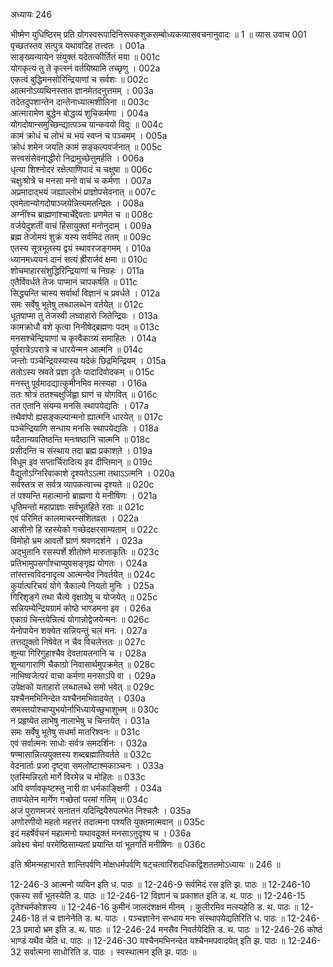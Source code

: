 अध्यायः 246

भीष्मेण युधिष्ठिरम् प्रति योगस्वरूपादिनिरूपकशुकसम्बोध्यकव्यासवचनानुवादः ॥ 1 ॥
व्यास उवाच 	001  
पृच्छतस्तव सत्पुत्र यथावदिह तत्त्वतः ।	001a  
साङ्ख्यन्यायेन संयुक्तं यदेतत्कीर्तितं मया ॥	001c  
योगकृत्यं तु ते कृत्स्नं वर्तयिष्यामि तच्छृणु ।	002a  
एकत्वं बुद्धिमनसोरिन्द्रियाणां च सर्वशः ॥	002c  
आत्मनोऽव्यथिनस्तात ज्ञानमेतदनुत्तमम् ।	003a  
तदेतदुपशान्तेन दान्तेनाध्यात्मशीलिना ॥	003c  
आत्मारामेण बुद्धेन बोद्धव्यं शुचिकर्मणा ।	004a  
योगदोषान्समुच्छिन्द्यात्पञ्च यान्कवयो विदुः ॥	004c  
कामं क्रोधं च लोभं च भयं स्वप्नं च पञ्चमम् ।	005a  
क्रोधं शमेन जयति कामं सङ्कल्पवर्जनात् ॥	005c  
सत्त्वसंसेवनाद्धीरो निद्रामुच्छेत्तुमर्हति ।	006a  
धृत्या शिश्नोदरं रक्षेत्पाणिपादं च चक्षुषा ॥	006c  
चक्षुःश्रोत्रे च मनसा मनो वाचं च कर्मणा ।	007a  
अप्रमादाद्भयं जह्याल्लोभं प्राज्ञोपसेवनात् ॥	007c  
एवमेतान्योगदोषाञ्जयेन्नित्यमतन्द्रितः ।	008a  
अग्नींश्च ब्राह्मणांश्चार्चेद्देवताः प्रणमेत च ॥	008c  
वर्जयेदुशतीं वाचं हिंसायुक्तां मनोनुदाम् ।	009a  
ब्रह्म तेजोमयं शुक्रं यस्य सर्वमिदं ततम् ॥	009c  
एतस्य सूत्रभूतस्य द्वयं स्थावरजङ्गमम् ।	010a  
ध्यानमध्ययनं दानं सत्यं ह्रीरार्जवं क्षमा ॥	010c  
शोचमाहारसंशुद्धिरिन्द्रियाणां च निग्रहः ।	011a  
एतैर्विवर्धते तेजः पाप्मानं चापकर्षति ॥	011c  
सिद्ध्यन्ति चास्य सर्वार्था विज्ञानं च प्रवर्धते ।	012a  
समः सर्वेषु भूतेषु लब्धालब्धेन वर्तयेत् ॥	012c  
धूतपाप्मा तु तेजस्वी लघ्वाहारो जितेन्द्रियः ।	013a  
कामक्रोधौ वशे कृत्वा निनीषेद्ब्रह्मणः पदम् ॥	013c  
मनसश्चेन्द्रियाणां च कृत्वैकाग्र्यं समाहितः ।	014a  
पूर्वरात्रेऽपरात्रे च धारयेन्मन आत्मनि ॥	014c  
जन्तोः पञ्चेन्द्रियस्यास्य यदेकं छिद्रमिन्द्रियम् ।	015a  
ततोऽस्य स्रवते प्रज्ञा दृतेः पादादिवोदकम् ॥	015c  
मनस्तु पूर्वमादद्यात्कुमीनमिव मत्स्यहा ।	016a  
ततः श्रोत्रं ततश्चक्षुर्जिह्वा घ्राणं च योगवित् ॥	016c  
तत एतानि संयम्य मनसि स्थापयेद्यतिः ।	017a  
तथैवापो ह्यसङ्कल्पान्मनो ह्यात्मनि धारयेत् ॥	017c  
पञ्चेन्द्रियाणि सन्धाय मनसि स्थापयेद्यतिः ।	018a  
यदैतान्यवतिष्ठन्ति मनःषष्ठानि चात्मनि ॥	018c  
प्रसीदन्ति च संस्थाय तदा ब्रह्म प्रकाशते ।	019a  
विधूम इव सप्तार्चिरादित्य इव दीप्तिमान् ॥	019c  
वैद्युतोऽग्निरिवाकाशे दृश्यतेऽऽत्मा तथाऽऽत्मनि ।	020a  
सर्वस्तत्र स सर्वत्र व्यापकत्वाच्च दृश्यते ॥	020c  
तं पश्यन्ति महात्मानो ब्राह्मणा ये मनीषिणः ।	021a  
धृतिमन्तो महाप्राज्ञाः सर्वभूतहिते रताः ॥	021c  
एवं परिमितं कालमाचरन्संशितव्रतः ।	022a  
आसीनो हि रहस्येको गच्छेदक्षरसाम्यताम् ॥	022c  
विमोहो भ्रम आवर्तो घ्राणं श्रवणदर्शने ।	023a  
अद्भुतानि रसस्पर्शे शीतोष्णे मारुताकृतिः ॥	023c  
प्रतिभामुपसर्गांश्चाप्युपसङ्गृह्य योगतः ।	024a  
तांस्तत्त्वविदनादृत्य आत्मन्येव निवर्तयेत् ॥	024c  
कुर्यात्परिचयं योगे त्रैकाल्ये नियतो मुनिः ।	025a  
गिरिशृङ्गे तथा चैत्ये वृक्षाग्रेषु च योजयेत् ॥	025c  
सन्नियम्येन्द्रियग्रामं कोष्ठे भाण्डमना इव ।	026a  
एकाग्रं चिन्तयेन्नित्यं योगान्नोद्वेजयेन्मनः ॥	026c  
येनोपायेन शक्येत सन्नियन्तुं चलं मनः ।	027a  
तत्तद्युक्तो निषेवेत न चैव विचलेत्ततः ॥	027c  
शून्या गिरिगुहाश्चैव देवतायतनानि च ।	028a  
शून्यागाराणि चैकाग्रो निवासार्थमुपक्रमेत् ॥	028c  
नाभिष्वजेत्परं वाचा कर्मणा मनसाऽपि वा ।	029a  
उपेक्षको यताहारो लब्धालब्धे समो भवेत् ॥	029c  
यश्चैनमभिनिन्देत यश्चैनमभिवादयेत् ।	030a  
समस्तयोश्चाप्युभयोर्नाभिध्यायेच्छुभाशुभम् ॥	030c  
न प्रहृष्येत लाभेषु नालाभेषु च चिन्तयेत् ।	031a  
समः सर्वेषु भूतेषु सधर्मा मातरिश्वनः ॥	031c  
एवं सर्वात्मनः साधोः सर्वत्र समदर्शिनः ।	032a  
षण्मासान्नित्ययुक्तस्य शब्दब्रह्मातिवर्तते ॥	032c  
वेदनार्ताः प्रजा दृष्ट्वा समलोष्टाश्मकाञ्चनः ।	033a  
एतस्मिन्निरतो मार्गे विरमेन्न च मोहितः ॥	033c  
अपि वर्णावकृष्टस्तु नारी वा धर्मकाङ्क्षिणी ।	034a  
तावप्येतेन मार्गेण गच्छेतां परमां गतिम् ॥	034c  
अजं पुराणमजरं सनातनं यदिन्द्रियैरुपलभेत निश्चलैः ।	035a  
अणोरणीयो महतो महत्तरं तदात्मना पश्यति युक्तमात्मवान् ॥	035c  
इदं महर्षेर्वचनं महात्मनो यथावदुक्तं मनसाऽनुदृश्य च ।	036a  
अवेक्ष्य चेमां परमेष्ठिसाम्यतां प्रयान्ति यां भूतगतिं मनीषिणः ॥ 	036c  

इति श्रीमन्महाभारते शान्तिपर्वणि मोक्षधर्मपर्वणि षट्चत्वारिंशदधिकद्विशततमोऽध्यायः ॥ 246 ॥

12-246-3 आत्मनो व्ययिन इति ध. पाठः ॥ 12-246-9 सर्वमिदं रस इति झ. पाठः ॥ 12-246-10 एकस्य सर्वं भूतस्येति ड. पाठः ॥ 12-246-12 विज्ञानं च प्रकाशत इति ड. थ. पाठः ॥ 12-246-15 दृतेश्चर्मकोशस्य ॥ 12-246-16 कुमीनं जालदंशक्षमं मीनम् । कुलीरमिव मत्स्यहेति ड. थ. पाठः ॥ 12-246-18 तं च ज्ञानेनेति ड. थ. पाठः । पञ्चज्ञानेन सन्धाय मनः संस्थापयेद्यतिरिति ध. पाठः ॥ 12-246-23 प्रमादो भ्रम इति ड. थ. पाठः ॥ 12-246-24 मनसैव निवर्तयेदिति ड. थ. पाठः ॥ 12-246-26 कोष्ठं भाण्डं यथैव चेति ध. पाठः ॥ 12-246-30 यश्चैनमभिनन्देत यश्चैनमपवादयेत् इति झ. पाठः ॥ 12-246-32 सर्वात्मना साधोरिति ड. पाठः । स्वस्थात्मन इति झ. पाठः ॥
